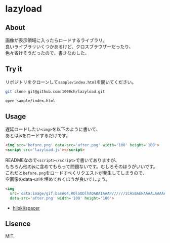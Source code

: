 # lazyload

## About

画像が表示領域に入ったらロードするライブラリ。  
良いライブラリいくつかあるけど、クロスブラウザーだったり、  
色々省けそうだったので、書きなおした。  

## Try it

リポジトリをクローンして`sample/index.html`を開いてください。  

```sh
git clone git@github.com:1000ch/lazyload.git

open sample/index.html
```

## Usage

遅延ロードしたい`<img>`を以下のように書いて、  
あとはjsをロードするだけです。  

```html
<img src='before.png' data-src='after.png' width='100' height='100'>
<script src='lazyload.js'></script>
```

READMEなので`<script></script>`で書いてありますが、  
もちろん他のjsに含めてもらって問題ないです。むしろそのほうがいいです。  
これだと`before.png`をロードすべくリクエストが発生してしまうので、  
空画像のdata-uriを埋めておくほうが良いでしょう。  

```html
<img
  src='data:image/gif;base64,R0lGODlhAQABAIAAAP//////zCH5BAEHAAAALAAAAAABAAEAAAICRAEAOw=='
  data-src='after.png' width='100' height='100'>
```

+ [hiloki/spacer](https://github.com/hiloki/spacer)

## Lisence

MIT.
